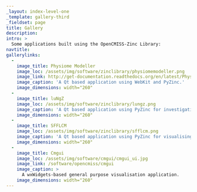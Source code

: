 ```yaml
---
_layout: index-level-one
_template: gallery-third
_fieldset: page
title: Gallery
description:
intro: >
  Some applications built using the OpenCMISS-Zinc Library:
navtitle:
gallerylinks:
  -
    image_title: Physiome Modeller
    image_loc: /assets/img/software/zinclibrary/physiomemodeller.png
    image_link: http://get-documentation.readthedocs.org/en/latest/PhysiomeModeller/index.html
    image_caption: 'A Qt based application using WebKit and PyZinc.'
    image_dimensions: width="260"
  -
    image_title: luNgZ
    image_loc: /assets/img/software/zinclibrary/lungz.png
    image_caption: 'A Qt based application using PyZinc for investigating lung conditions.'
    image_dimensions: width="260"
  -
    image_title: SFFLCM
    image_loc: /assets/img/software/zinclibrary/sfflcm.png
    image_caption: 'A Qt based application using PyZinc for visualising lamb carcasses.'
    image_dimensions: width="260"
  -
    image_title: Cmgui
    image_loc: /assets/img/software/cmgui/cmgui_ui.jpg
    image_link: /software/opencmiss/cmgui
    image_caption: >
      A wxWidgets-based general purpose visualisation application.
    image_dimensions: width="260"
---
```

